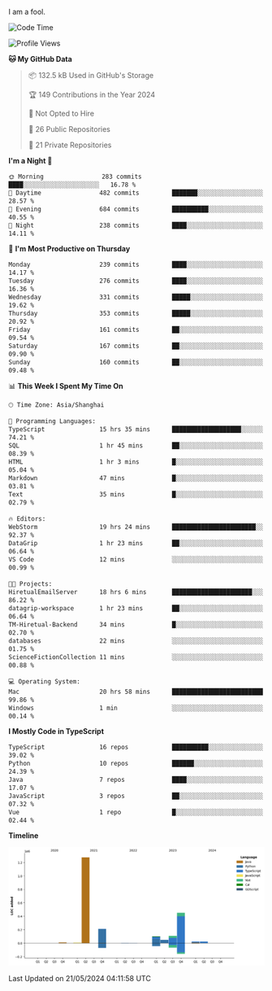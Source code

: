 I am a fool.

<!--START_SECTION:waka-->
![Code Time](http://img.shields.io/badge/Code%20Time-1%2C445%20hrs%2048%20mins-blue)

![Profile Views](http://img.shields.io/badge/Profile%20Views-0-blue)

**🐱 My GitHub Data** 

> 📦 132.5 kB Used in GitHub's Storage 
 > 
> 🏆 149 Contributions in the Year 2024
 > 
> 🚫 Not Opted to Hire
 > 
> 📜 26 Public Repositories 
 > 
> 🔑 21 Private Repositories 
 > 
**I'm a Night 🦉** 

```text
🌞 Morning                283 commits         ████░░░░░░░░░░░░░░░░░░░░░   16.78 % 
🌆 Daytime                482 commits         ███████░░░░░░░░░░░░░░░░░░   28.57 % 
🌃 Evening                684 commits         ██████████░░░░░░░░░░░░░░░   40.55 % 
🌙 Night                  238 commits         ████░░░░░░░░░░░░░░░░░░░░░   14.11 % 
```
📅 **I'm Most Productive on Thursday** 

```text
Monday                   239 commits         ████░░░░░░░░░░░░░░░░░░░░░   14.17 % 
Tuesday                  276 commits         ████░░░░░░░░░░░░░░░░░░░░░   16.36 % 
Wednesday                331 commits         █████░░░░░░░░░░░░░░░░░░░░   19.62 % 
Thursday                 353 commits         █████░░░░░░░░░░░░░░░░░░░░   20.92 % 
Friday                   161 commits         ██░░░░░░░░░░░░░░░░░░░░░░░   09.54 % 
Saturday                 167 commits         ██░░░░░░░░░░░░░░░░░░░░░░░   09.90 % 
Sunday                   160 commits         ██░░░░░░░░░░░░░░░░░░░░░░░   09.48 % 
```


📊 **This Week I Spent My Time On** 

```text
🕑︎ Time Zone: Asia/Shanghai

💬 Programming Languages: 
TypeScript               15 hrs 35 mins      ███████████████████░░░░░░   74.21 % 
SQL                      1 hr 45 mins        ██░░░░░░░░░░░░░░░░░░░░░░░   08.39 % 
HTML                     1 hr 3 mins         █░░░░░░░░░░░░░░░░░░░░░░░░   05.04 % 
Markdown                 47 mins             █░░░░░░░░░░░░░░░░░░░░░░░░   03.81 % 
Text                     35 mins             █░░░░░░░░░░░░░░░░░░░░░░░░   02.79 % 

🔥 Editors: 
WebStorm                 19 hrs 24 mins      ███████████████████████░░   92.37 % 
DataGrip                 1 hr 23 mins        ██░░░░░░░░░░░░░░░░░░░░░░░   06.64 % 
VS Code                  12 mins             ░░░░░░░░░░░░░░░░░░░░░░░░░   00.99 % 

🐱‍💻 Projects: 
HiretualEmailServer      18 hrs 6 mins       ██████████████████████░░░   86.22 % 
datagrip-workspace       1 hr 23 mins        ██░░░░░░░░░░░░░░░░░░░░░░░   06.64 % 
TM-Hiretual-Backend      34 mins             █░░░░░░░░░░░░░░░░░░░░░░░░   02.70 % 
databases                22 mins             ░░░░░░░░░░░░░░░░░░░░░░░░░   01.75 % 
ScienceFictionCollection 11 mins             ░░░░░░░░░░░░░░░░░░░░░░░░░   00.88 % 

💻 Operating System: 
Mac                      20 hrs 58 mins      █████████████████████████   99.86 % 
Windows                  1 min               ░░░░░░░░░░░░░░░░░░░░░░░░░   00.14 % 
```

**I Mostly Code in TypeScript** 

```text
TypeScript               16 repos            ██████████░░░░░░░░░░░░░░░   39.02 % 
Python                   10 repos            ██████░░░░░░░░░░░░░░░░░░░   24.39 % 
Java                     7 repos             ████░░░░░░░░░░░░░░░░░░░░░   17.07 % 
JavaScript               3 repos             ██░░░░░░░░░░░░░░░░░░░░░░░   07.32 % 
Vue                      1 repo              █░░░░░░░░░░░░░░░░░░░░░░░░   02.44 % 
```



**Timeline**

![Lines of Code chart](https://raw.githubusercontent.com/VeejaLiu/VeejaLiu/master/assets/bar_graph.png)


 Last Updated on 21/05/2024 04:11:58 UTC
<!--END_SECTION:waka-->
